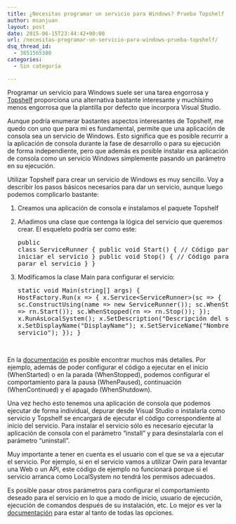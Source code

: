 ```yaml
---
title: ¿Necesitas programar un servicio para Windows? Prueba Topshelf
author: msanjuan
layout: post
date: 2015-06-15T23:44:42+00:00
url: /necesitas-programar-un-servicio-para-windows-prueba-topshelf/
dsq_thread_id:
  - 3851565380
categories:
  - Sin categoría

---
```

Programar un servicio para Windows suele ser una tarea engorrosa y <a href="http://topshelf-project.com/" target="_blank">Topshelf</a> proporciona una alternativa bastante interesante y muchísimo menos engorrosa que la plantilla por defecto que incorpora Visual Studio.

Aunque podría enumerar bastantes aspectos interesantes de Topshelf, me quedo con uno que para mi es fundamental, permite que una aplicación de consola sea un servicio de Windows. Esto significa que es posible recurrir a la aplicación de consola durante la fase de desarrollo o para su ejecución de forma independiente, pero que además es posible instalar esa aplicación de consola como un servicio Windows simplemente pasando un parámetro en su ejecución.

Utilizar Topshelf para crear un servicio de Windows es muy sencillo. Voy a describir los pasos básicos necesarios para dar un servicio, aunque luego podemos complicarlo bastante:

  1. Creamos una aplicación de consola e instalamos el paquete Topshelf
  2. Añadimos una clase que contenga la lógica del servicio que queremos crear. El esqueleto podría ser como este: <pre class="lang:c# decode:true" title="Código de ejemplo del servicio">public class ServiceRunner {
        public void Start() {
            // Código para ejecutar al iniciar el servicio
        }
        public void Stop() {
            // Código para ejecutar al parar el servicio
        }
}</pre>

  3. Modificamos la clase Main para configurar el servicio: <pre class="lang:c# decode:true">static void Main(string[] args) {
     HostFactory.Run(x =&gt;
     {
          x.Service&lt;ServiceRunner&gt;(sc =&gt;
          {
               sc.ConstructUsing(name =&gt; new ServiceRunner());
               sc.WhenStarted(rn =&gt; rn.Start());
               sc.WhenStopped(rn =&gt; rn.Stop());
          });
          x.RunAsLocalSystem();
          x.SetDescription("Descripción del servicio");
          x.SetDisplayName("DisplayName");
          x.SetServiceName("Nombre del servicio");
     });
}</pre>

&nbsp;

En la <a href="http://docs.topshelf-project.com/en/latest/" target="_blank">documentación</a> es posible encontrar muchos más detalles. Por ejemplo, además de poder configurar el código a ejecutar en el inicio (WhenStarted) o en la parada (WhenStopped), podemos configurar el comportamiento para la pausa (WhenPaused), continuación (WhenContinued) y el apagado (WhenShutdown).

Una vez hecho esto tenemos una aplicación de consola que podemos ejecutar de forma individual, depurar desde Visual Studio o instalarla como servicio y Topshelf se encargará de ejecutar el código correspondiente al inicio del servicio. Para instalar el servicio sólo es necesario ejecutar la aplicación de consola con el parámetro &#8220;install&#8221; y para desinstalarla con el parámetro &#8220;uninstall&#8221;.

Muy importante a tener en cuenta es el usuario con el que se va a ejecutar el servicio. Por ejemplo, si en el servicio vamos a utilizar Owin para levantar una Web o un API, este código de ejemplo no funcionará porque si el servicio arranca como LocalSystem no tendrá los permisos adecuados.

Es posible pasar otros parámetros para configurar el comportamiento deseado para el servicio en lo que a modo de inicio, usuario de ejecución, ejecución de comandos después de su instalación, etc. Lo mejor es ver la <a href="http://docs.topshelf-project.com/en/latest/" target="_blank">documentación</a> para estar al tanto de todas las opciones.